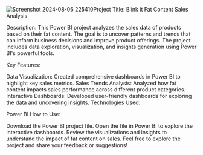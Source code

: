![Screenshot 2024-08-06 225410](https://github.com/user-attachments/assets/b0c290bf-2a8e-42e5-bfc4-2dd6d9a5ba8c)Project Title: Blink it Fat Content Sales Analysis

Description:
This Power BI project analyzes the sales data of products based on their fat content. The goal is to uncover patterns and trends that can inform business decisions and improve product offerings. The project includes data exploration, visualization, and insights generation using Power BI's powerful tools.

Key Features:

Data Visualization: Created comprehensive dashboards in Power BI to highlight key sales metrics.
Sales Trends Analysis: Analyzed how fat content impacts sales performance across different product categories.
Interactive Dashboards: Developed user-friendly dashboards for exploring the data and uncovering insights.
Technologies Used:

Power BI
How to Use:

Download the Power BI project file.
Open the file in Power BI to explore the interactive dashboards.
Review the visualizations and insights to understand the impact of fat content on sales.
Feel free to explore the project and share your feedback or suggestions!

